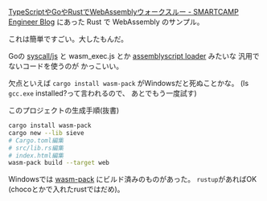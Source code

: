 [TypeScriptやGoやRustでWebAssemblyウォークスルー - SMARTCAMP Engineer Blog](https://tech.smartcamp.co.jp/entry/wasm-walkthrough)
にあった Rust で WebAssembly のサンプル。 

これは簡単ですごい。大したもんだ。

Goの [syscall/js](https://pkg.go.dev/syscall/js) と wasm_exec.js
とか
[assemblyscript loader](https://github.com/AssemblyScript/assemblyscript/tree/main/lib/loader)
みたいな
汎用でないコードを使うのが
かっこいい。

欠点といえば
`cargo install wasm-pack`
がWindowsだと死ぬことかな。
(Is `gcc.exe` installed?って言われるので、
あとでもう一度試す)

このプロジェクトの生成手順(抜書)
```bash
cargo install wasm-pack
cargo new --lib sieve
# Cargo.toml編集
# src/lib.rs編集
# index.html編集
wasm-pack build --target web
```

Windowsでは
[wasm-pack](https://rustwasm.github.io/wasm-pack/installer/)
にビルド済みのものがあった。 `rustup`があればOK (chocoとかで入れたrustではだめ)。
